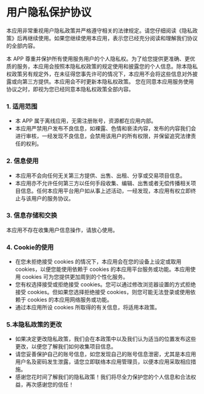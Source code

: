 # 用户隐私保护协议

本应用非常重视用户隐私政策并严格遵守相关的法律规定。请您仔细阅读《隐私政策》后再继续使用。如果您继续使用本应用，表示您已经充分阅读和理解我们协议的全部内容。

本 APP 尊重并保护所有使用服务用户的个人隐私权。为了给您提供更准确、更优质的服务，本应用会按照本隐私权政策的规定使用和披露您的个人信息。除本隐私权政策另有规定外，在未征得您事先许可的情况下，本应用不会将这些信息对外披露或向第三方提供。本应用会不时更新本隐私权政策。 您在同意本应用服务使用协议之时，即视为您已经同意本隐私权政策全部内容。

### 1. 适用范围
- 本 APP 属于离线应用，无需注册账号，资源都在应用内部。
- 本应用严禁用户发布不良信息，如裸露、色情和亵渎内容，发布的内容我们会进行审核，一经发现不良信息，会禁用该用户的所有权限，并保留追究法律责任的权利。

### 2. 信息使用
- 本应用不会向任何无关第三方提供、出售、出租、分享或交易项目信息。
- 本应用亦不允许任何第三方以任何手段收集、编辑、出售或者无偿传播相关项目信息。任何本应用平台用户如从事上述活动，一经发现，本应用有权立即终止与该用户的服务协议。

### 3. 信息存储和交换
本应用不存在收集用户信息操作，请放心使用。

### 4. Cookie的使用
-  在您未拒绝接受 cookies 的情况下，本应用会在您的设备上设定或取用 cookies，以便您能使用依赖于 cookies 的本应用平台服务或功能。本应用使用 cookies 可为您提供更加周到的个性化服务。
- 您有权选择接受或拒绝接受 cookies。您可以通过修改浏览器设置的方式拒绝接受 cookies。但如果您选择拒绝接受 cookies，则您可能无法登录或使用依赖于 cookies 的本应用网络服务或功能。
- 通过本应用所设 cookies 所取得的有关信息，将适用本政策。

### 5.本隐私政策的更改
- 如果决定更改隐私政策，我们会在本政策中以及我们认为适当的位置发布这些更改，以便您了解我们如何收集项目信息。
- 请您妥善保护自己的账号信息，如您发现自己的账号信息泄密，尤其是本应用用户名及密码发生泄露，请您立即联络本应用管理员，以便本应用采取相应措施。
- 感谢您花时间了解我们的隐私政策！我们将尽全力保护您的个人信息和合法权益，再次感谢您的信任！